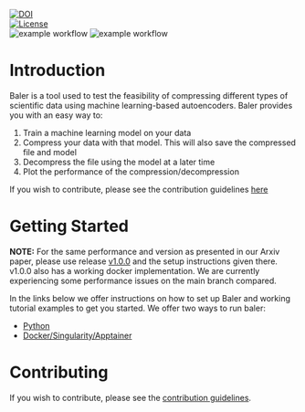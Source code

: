 [![DOI](https://zenodo.org/badge/576188110.svg)](https://zenodo.org/badge/latestdoi/576188110)\
[![License](https://img.shields.io/badge/License-Apache_2.0-blue.svg)](https://opensource.org/licenses/Apache-2.0)\
![example workflow](https://github.com/baler-compressor/baler/actions/workflows/test_and_lint.yaml/badge.svg)
![example workflow](https://github.com/baler-compressor/baler/actions/workflows/docker.yaml/badge.svg)

# Introduction
Baler is a tool used to test the feasibility of compressing different types of scientific data using machine learning-based autoencoders. Baler provides you with an easy way to:
1. Train a machine learning model on your data
2. Compress your data with that model. This will also save the compressed file and model
3. Decompress the file using the model at a later time
4. Plot the performance of the compression/decompression

If you wish to contribute, please see the contribution guidelines [here](https://github.com/baler-compressor/baler/blob/main/documentation/CONTRIBUTING.md)


# Getting Started #
**NOTE:** For the same performance and version as presented in our Arxiv paper, please use release [v1.0.0](https://github.com/baler-collaboration/baler/tree/v1.0.0) and the setup instructions given there. v1.0.0 also has a working docker implementation. We are currently experiencing some performance issues on the main branch compared.

In the links below we offer instructions on how to set up Baler and working tutorial examples to get you started. We offer two ways to run baler:
* [Python](docs/setup/python_setup.md)
* [Docker/Singularity/Apptainer](docs/setup/docker_setup.md)



# Contributing

If you wish to contribute, please see the [contribution guidelines](https://github.com/baler-collaboration/baler/blob/main/docs/CONTRIBUTING.md).
